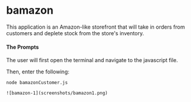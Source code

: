 # bamazon
This application is an Amazon-like storefront that will take in orders from customers and deplete stock from the store's inventory.

#### The Prompts
The user will first open the terminal and navigate to the javascript file.

Then, enter the following:

  ```node bamazonCustomer.js```

    ![bamazon-1](screenshots/bamazon1.png)

